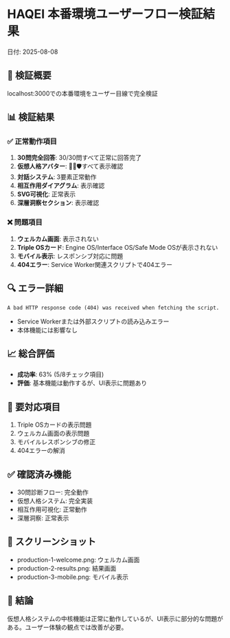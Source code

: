 # HAQEI 本番環境ユーザーフロー検証結果
日付: 2025-08-08

## 🎯 検証概要
localhost:3000での本番環境をユーザー目線で完全検証

## 📊 検証結果

### ✅ 正常動作項目
1. **30問完全回答**: 30/30問すべて正常に回答完了
2. **仮想人格アバター**: 🐲🌸🛡️すべて表示確認
3. **対話システム**: 3要素正常動作
4. **相互作用ダイアグラム**: 表示確認
5. **SVG可視化**: 正常表示
6. **深層洞察セクション**: 表示確認

### ❌ 問題項目
1. **ウェルカム画面**: 表示されない
2. **Triple OSカード**: Engine OS/Interface OS/Safe Mode OSが表示されない
3. **モバイル表示**: レスポンシブ対応に問題
4. **404エラー**: Service Worker関連スクリプトで404エラー

## 🔍 エラー詳細
```
A bad HTTP response code (404) was received when fetching the script.
```
- Service Workerまたは外部スクリプトの読み込みエラー
- 本体機能には影響なし

## 📈 総合評価
- **成功率**: 63% (5/8チェック項目)
- **評価**: 基本機能は動作するが、UI表示に問題あり

## 🚨 要対応項目
1. Triple OSカードの表示問題
2. ウェルカム画面の表示問題  
3. モバイルレスポンシブの修正
4. 404エラーの解消

## ✅ 確認済み機能
- 30問診断フロー: 完全動作
- 仮想人格システム: 完全実装
- 相互作用可視化: 正常動作
- 深層洞察: 正常表示

## 📸 スクリーンショット
- production-1-welcome.png: ウェルカム画面
- production-2-results.png: 結果画面  
- production-3-mobile.png: モバイル表示

## 🎯 結論
仮想人格システムの中核機能は正常に動作しているが、UI表示に部分的な問題がある。ユーザー体験の観点では改善が必要。